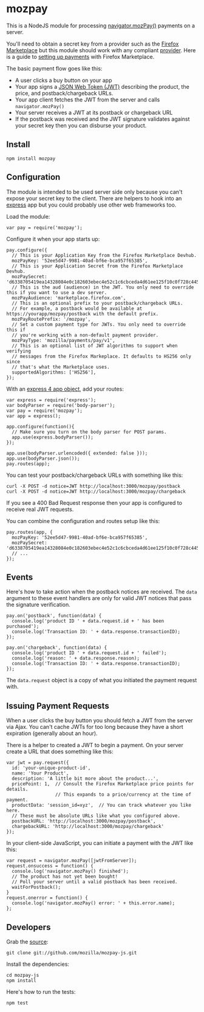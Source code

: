 # mozpay

This is a NodeJS module for processing
[navigator.mozPay()](https://wiki.mozilla.org/WebAPI/WebPayment) payments on a
server.

You'll need to obtain a secret key from a provider such as the
[Firefox Marketplace](https://marketplace.firefox.com/)
but this module should work with any compliant
[provider](https://wiki.mozilla.org/WebAPI/WebPaymentProvider).
Here is a guide to
[setting up payments](https://developer.mozilla.org/en-US/docs/Apps/Publishing/In-app_payments)
with Firefox Marketplace.

The basic payment flow goes like this:

* A user clicks a buy button on your app
* Your app signs a [JSON Web Token (JWT)](http://openid.net/specs/draft-jones-json-web-token-07.html)
  describing the product, the price, and postback/chargeback URLs.
* Your app client fetches the JWT from the server and calls `navigator.mozPay()`
* Your server receives a JWT at its postback or chargeback URL
* If the postback was received and the JWT signature validates against your secret
  key then you can disburse your product.

## Install

    npm install mozpay

## Configuration

The module is intended to be used server side only because you can't expose
your secret key to the client. There are helpers to hook into an
[express](http://expressjs.com/) app but you could probably use other web frameworks too.

Load the module:

    var pay = require('mozpay');

Configure it when your app starts up:

    pay.configure({
      // This is your Application Key from the Firefox Marketplace Devhub.
      mozPayKey: '52ee5d47-9981-40ad-bf6e-bca957f65385',
      // This is your Application Secret from the Firefox Marketplace Devhub.
      mozPaySecret: 'd6338705419ea14328084e0c182603ebec4e52c1c6cbceda4d61ee125f10c0f728c4451a4637e4e960b3293df8bb6ac5',
      // This is the aud (audience) in the JWT. You only need to override this if you want to use a dev server.
      mozPayAudience: 'marketplace.firefox.com',
      // This is an optional prefix to your postback/chargeback URLs.
      // For example, a postback would be available at https://yourapp/mozpay/postback with the default prefix.
      mozPayRoutePrefix: '/mozpay',
      // Set a custom payment type for JWTs. You only need to override this if
      // you're working with a non-default payment provider.
      mozPayType: 'mozilla/payments/pay/v1',
      // This is an optional list of JWT algorithms to support when verifying
      // messages from the Firefox Markeplace. It defaults to HS256 only since
      // that's what the Marketplace uses.
      supportedAlgorithms: ['HS256'],
    });

With an [express 4 app object](http://expressjs.com/api.html#express), add your routes:

    var express = require('express');
    var bodyParser = require('body-parser');
    var pay = require('mozpay');
    var app = express();

    app.configure(function(){
      // Make sure you turn on the body parser for POST params.
      app.use(express.bodyParser());
    });

    app.use(bodyParser.urlencoded({ extended: false }));
    app.use(bodyParser.json());
    pay.routes(app);

You can test your postback/chargeback URLs with something like this:

    curl -X POST -d notice=JWT http://localhost:3000/mozpay/postback
    curl -X POST -d notice=JWT http://localhost:3000/mozpay/chargeback

If you see a 400 Bad Request response then your app is configured to receive
real JWT requests.

You can combine the configuration and routes setup like this:

    pay.routes(app, {
      mozPayKey: '52ee5d47-9981-40ad-bf6e-bca957f65385',
      mozPaySecret: 'd6338705419ea14328084e0c182603ebec4e52c1c6cbceda4d61ee125f10c0f728c4451a4637e4e960b3293df8bb6ac5',
      // ...
    });

## Events

Here's how to take action when the postback notices are
received. The ``data`` argument to these event handlers are only for valid JWT
notices that pass the signature verification.

    pay.on('postback', function(data) {
      console.log('product ID ' + data.request.id + ' has been purchased');
      console.log('Transaction ID: ' + data.response.transactionID);
    });

    pay.on('chargeback', function(data) {
      console.log('product ID ' + data.request.id + ' failed');
      console.log('reason: ' + data.response.reason);
      console.log('Transaction ID: ' + data.response.transactionID);
    });

The ``data.request`` object is a copy of what you initiated the payment request
with.

## Issuing Payment Requests

When a user clicks the buy button you should fetch a JWT from the server via
Ajax. You can't cache JWTs for too long because they have a short expiration
(generally about an hour).

There is a helper to created a JWT to begin a payment.
On your server create a URL that does something like this:

    var jwt = pay.request({
      id: 'your-unique-product-id',
      name: 'Your Product',
      description: 'A little bit more about the product...',
      pricePoint: 1,  // Consult the Firefox Marketplace price points for details.
                      // This expands to a price/currency at the time of payment.
      productData: 'session_id=xyz',  // You can track whatever you like here.
      // These must be absolute URLs like what you configured above.
      postbackURL: 'http://localhost:3000/mozpay/postback',
      chargebackURL: 'http://localhost:3000/mozpay/chargeback'
    });

In your client-side JavaScript, you can initiate a payment with the JWT like
this:

    var request = navigator.mozPay([jwtFromServer]);
    request.onsuccess = function() {
      console.log('navigator.mozPay() finished');
      // The product has not yet been bought!
      // Poll your server until a valid postback has been received.
      waitForPostback();
    }
    request.onerror = function() {
      console.log('navigator.mozPay() error: ' + this.error.name);
    };

## Developers

Grab the [source](https://github.com/mozilla/mozpay-js):

    git clone git://github.com/mozilla/mozpay-js.git

Install the dependencies:

    cd mozpay-js
    npm install

Here's how to run the tests:

    npm test
